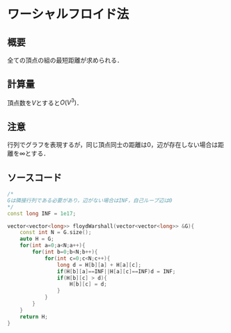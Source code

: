 # ワーシャルフロイド法
## 概要
全ての頂点の組の最短距離が求められる．

## 計算量
頂点数を$V$とすると$O(V^3)$．

## 注意
行列でグラフを表現するが，同じ頂点同士の距離は0，辺が存在しない場合は距離を$\infty$とする．
## ソースコード
```cpp
/*
Gは隣接行列である必要があり，辺がない場合はINF，自己ループ辺は0
*/
const long INF = 1e17;

vector<vector<long>> floydWarshall(vector<vector<long>> &G){
    const int N = G.size();
    auto H = G;
    for(int a=0;a<N;a++){
        for(int b=0;b<N;b++){
            for(int c=0;c<N;c++){
                long d = H[b][a] + H[a][c];
                if(H[b][a]==INF||H[a][c]==INF)d = INF;
                if(H[b][c] > d){
                    H[b][c] = d;
                }
            }
        }
    }
    return H;
}

```

